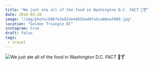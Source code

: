 ```yaml
---
title: "We just ate all of the food in Washington D.C. FACT 🍰🍸"
date: 2016-03-28
image: "/img/photo/b067e3e82de4d65bad8fa5ca80eaf889.jpg"
location: "Golden Triangle DC"
instagram: true
draft: false
tags:
 - travel
---
```


![We just ate all of the food in Washington D.C. FACT 🍰🍸](/img/photo/b067e3e82de4d65bad8fa5ca80eaf889.jpg)
